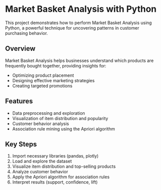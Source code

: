 # Market Basket Analysis with Python

This project demonstrates how to perform Market Basket Analysis using Python, a powerful technique for uncovering patterns in customer purchasing behavior.

## Overview

Market Basket Analysis helps businesses understand which products are frequently bought together, providing insights for:
- Optimizing product placement
- Designing effective marketing strategies
- Creating targeted promotions

## Features

- Data preprocessing and exploration
- Visualization of item distribution and popularity
- Customer behavior analysis
- Association rule mining using the Apriori algorithm

## Key Steps

1. Import necessary libraries (pandas, plotly)
2. Load and explore the dataset
3. Visualize item distribution and top-selling products
4. Analyze customer behavior
5. Apply the Apriori algorithm for association rules
6. Interpret results (support, confidence, lift)
